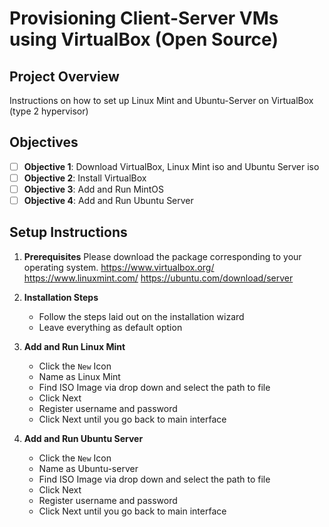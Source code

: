 # Provisioning Client-Server VMs using VirtualBox (Open Source)

## Project Overview
Instructions on how to set up Linux Mint and Ubuntu-Server on VirtualBox (type 2 hypervisor)

## Objectives
- [ ] **Objective 1**: Download VirtualBox, Linux Mint iso and Ubuntu Server iso
- [ ] **Objective 2**: Install VirtualBox
- [ ] **Objective 3**: Add and Run MintOS
- [ ] **Objective 4**: Add and Run Ubuntu Server

## Setup Instructions
1. **Prerequisites**
  Please download the package corresponding to your operating system.
  https://www.virtualbox.org/
  https://www.linuxmint.com/
  https://ubuntu.com/download/server
  
2. **Installation Steps**  
   - Follow the steps laid out on the installation wizard
   - Leave everything as default option

3. **Add and Run Linux Mint**
   - Click the `New` Icon
   - Name as Linux Mint
   - Find ISO Image via drop down and select the path to file
   - Click Next
   - Register username and password
   - Click Next until you go back to main interface
  
   
5. **Add and Run Ubuntu Server**
   - Click the `New` Icon
   - Name as Ubuntu-server
   - Find ISO Image via drop down and select the path to file
   - Click Next
   - Register username and password
   - Click Next until you go back to main interface
   

